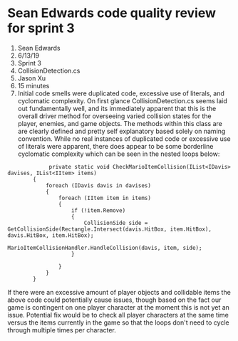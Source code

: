﻿# Sean Edwards code quality review for sprint 3
1. Sean Edwards
2. 6/13/19
3. Sprint 3
4. CollisionDetection.cs
5. Jason Xu
6. 15 minutes
7. Initial code smells were duplicated code, excessive use of literals, and cyclomatic complexity. On first glance CollisionDetection.cs 
seems laid out fundamentally well, and its immediately apparent that this is the overall driver method for overseeing varied collision 
states for the player, enemies, and game objects. The methods within this class are are clearly defined and pretty self explanatory based solely
on naming convention. While no real instances of duplicated code or excessive use of literals were apparent, there does appear to be some borderline
cyclomatic complexity which can be seen in the nested loops below:

```
             private static void CheckMarioItemCollision(IList<IDavis> davises, IList<IItem> items)
        {
            foreach (IDavis davis in davises)
            {
                foreach (IItem item in items)
                {
                    if (!item.Remove)
                    {
                        CollisionSide side = GetCollisionSide(Rectangle.Intersect(davis.HitBox, item.HitBox), davis.HitBox, item.HitBox);
                        MarioItemCollisionHandler.HandleCollision(davis, item, side);
                    }

                }
            }
        }
```
If there were an excessive amount of player objects and collidable items the above code could potentially cause issues, though based on the fact our
game is contingent on one player character at the moment this is not yet an issue. Potential fix would be to check all player characters at the same time
versus the items currently in the game so that the loops don't need to cycle through multiple times per character.
